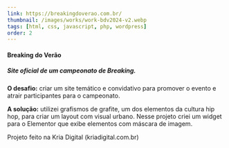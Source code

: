 ```yaml
---
link: https://breakingdoverao.com.br/
thumbnail: /images/works/work-bdv2024-v2.webp
tags: [html, css, javascript, php, wordpress]
order: 2
---
```

#### Breaking do Verão
##### Site oficial de um campeonato de Breaking.
**O desafio:** criar um site temático e convidativo para promover o evento e atrair participantes para o campeonato.

**A solução:** utilizei grafismos de grafite, um dos elementos da cultura hip hop, para criar um layout com visual urbano. Nesse projeto criei um widget para o Elementor que exibe elementos com máscara de imagem.

Projeto feito na Kria Digital (kriadigital.com.br)